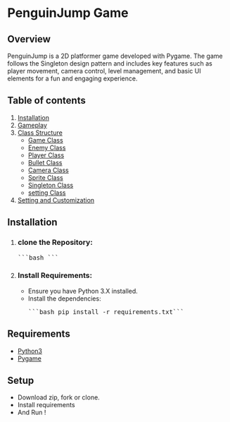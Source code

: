 # PenguinJump Game

## Overview
PenguinJump is a 2D platformer game developed with Pygame. The game follows the Singleton design pattern and includes key features such as player movement, camera control, level management, and basic UI elements for a fun and engaging experience.


## Table of contents
1. [Installation](#installation)
2. [Gameplay](#gameplay)
3. [Class Structure](#class-structure)
   - [Game Class](#game-class)
   - [Enemy Class](#enemy-class)
   - [Player Class](#player-class)
   - [Bullet Class](#bullet-class)
   - [Camera Class](#camera-class)
   - [Sprite Class](#sprite-class)
   - [Singleton Class](#singleton-class)
   - [setting Class](#setting-class)
4. [Setting and Customization](#setting-and-customization)


## Installation
1. ### clone the Repository:
   <pre>```bash ```</pre>

2. ### Install Requirements:
   * Ensure you have Python 3.X installed.
   * Install the dependencies:
     <pre>```bash pip install -r requirements.txt```</pre>


## Requirements
* [Python3](https://www.python.org/downloads/)
* [Pygame](https://www.pygame.org/news)

## Setup
* Download zip, fork or clone.
* Install requirements
* And Run !
